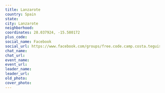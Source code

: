 ```yaml
---
title: Lanzarote
country: Spain
state: 
city: Lanzarote
neighborhood: 
coordinates: 28.037924, -15.580172
plus_code:
social_name: Facebook
social_url: https://www.facebook.com/groups/free.code.camp.costa.teguise
chat_name:
chat_url:
event_name:
event_url:
leader_name:
leader_url:
old_photo: 
cover_photo:
---
```


